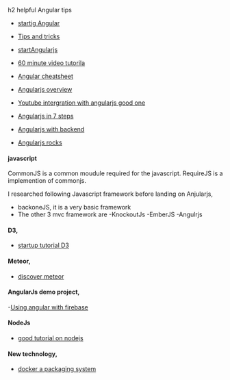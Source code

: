 h2 helpful Angular tips
- [startig Angular](http://blog.whydoifollow.com/post/angularjs-where-to-start)
- [Tips and tricks](http://deansofer.com/posts/view/14/AngularJs-Tips-and-Tricks-UPDATED)
- [startAngularjs](http://stephanebegaudeau.tumblr.com/post/48776908163/everything-you-need-to-understand-to-start-with)
- [60 minute video tutorila](http://weblogs.asp.net/dwahlin/archive/2013/04/12/video-tutorial-angularjs-fundamentals-in-60-ish-minutes.aspx)
- [Angular cheatsheet](http://www.cheatography.com/proloser/cheat-sheets/angularjs/)
- [Angularjs overview](http://glennstovall.com/blog/2013/06/27/angularjs-an-overview/)

- [Youtube intergration with angularjs good one](https://github.com/mikecrittenden/toogles)
- [Angularjs in 7 steps](http://www.ng-newsletter.com/posts/beginner2expert-how_to_start.html)
- [Angularjs with backend](https://blog.backlift.com/entry/angular-tut2)
- [Angularjs rocks](http://angular-tips.com/blog/2013/08/why-does-angular-dot-js-rock/)

#### javascript
 CommonJS is a common moudule required for the javascript. RequireJS is a implemention of 
 commonjs.
 
 I researched following Javascript framework before landing on Anjularjs,
 - backoneJS, it is a very basic framework
 - The other 3 mvc framework are
   -KnockoutJs 
   -EmberJS
   -Angulrjs

#### D3,
- [startup tutorial D3](http://bost.ocks.org/mike/selection/)


#### Meteor,
- [discover meteor](http://www.discovermeteor.com/)  

#### AngularJs demo project,
-[Using angular with firebase](http://firereader.io/app/#/demo)


#### NodeJs
- [good tutorial on nodejs](http://blog.modulus.io/absolute-beginners-guide-to-nodejs)


#### New technology,
- [docker a packaging system](https://news.ycombinator.com/item?id=6291123)
